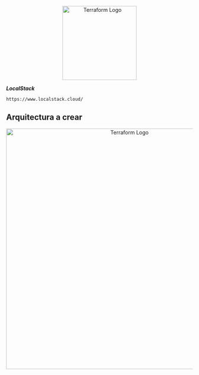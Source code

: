 <p align="center">
  <a href="https://www.terraform.io/" target="blank"><img src="https://www.svgrepo.com/show/376353/terraform.svg" width="200" alt="Terraform Logo" /></a>
</p>

**_LocalStack_**

`https://www.localstack.cloud/`

## Arquitectura a crear

<p align="center">
  <a href="https://www.terraform.io/" target="blank"><img src="https://github.com/R6257o9/aws-cloud-terraform/blob/docs/docs/aws-infra-2.png" width="650" alt="Terraform Logo" /></a>
</p>
